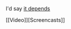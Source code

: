 I'd say [it
depends](https://www.edsurge.com/news/2021-01-14-do-instructional-videos-work-better-when-the-teacher-is-on-screen-it-depends)

[[Video]][Screencasts]]
